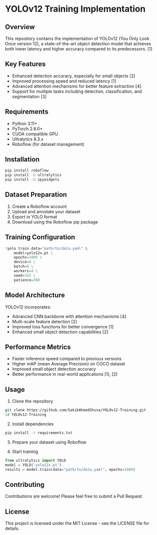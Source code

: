# YOLOv12 Training Implementation

## Overview
This repository contains the implementation of YOLOv12 (You Only Look Once version 12), a state-of-the-art object detection model that achieves both lower latency and higher accuracy compared to its predecessors. [1]

## Key Features
- Enhanced detection accuracy, especially for small objects [2]
- Improved processing speed and reduced latency [1]
- Advanced attention mechanisms for better feature extraction [4]
- Support for multiple tasks including detection, classification, and segmentation [3]

## Requirements
- Python 3.11+
- PyTorch 2.6.0+
- CUDA compatible GPU
- Ultralytics 8.3.x
- Roboflow (for dataset management)

## Installation
```bash
pip install roboflow
pip install -U ultralytics
pip install -U ipywidgets
```

## Dataset Preparation
1. Create a Roboflow account
2. Upload and annotate your dataset
3. Export in YOLO format
4. Download using the Roboflow pip package

## Training Configuration
```python
!yolo train data="path/to/data.yaml" \
    model=yolo12x.pt \
    epochs=1000 \
    device=0 \
    batch=8 \
    workers=4 \
    seed=101 \
    patience=300
```

## Model Architecture
YOLOv12 incorporates:
- Advanced CNN backbone with attention mechanisms [4]
- Multi-scale feature detection [2]
- Improved loss functions for better convergence [1]
- Enhanced small object detection capabilities [2]

## Performance Metrics
- Faster inference speed compared to previous versions
- Higher mAP (mean Average Precision) on COCO dataset
- Improved small object detection accuracy
- Better performance in real-world applications [1], [2]

## Usage
1. Clone the repository
```bash
git clone https://github.com/SakibAhmedShuva/YOLOv12-Training.git
cd YOLOv12-Training
```

2. Install dependencies
```bash
pip install -r requirements.txt
```

3. Prepare your dataset using Roboflow

4. Start training
```python
from ultralytics import YOLO
model = YOLO('yolo12x.pt')
results = model.train(data="path/to/data.yaml", epochs=1000)
```

## Contributing
Contributions are welcome! Please feel free to submit a Pull Request.

## License
This project is licensed under the MIT License - see the LICENSE file for details.
